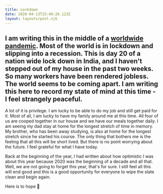 ```yaml
---
title: Lockdown
date: 2020-04-13T15:49:26.123Z
layout: layouts/post.njk
---
```

I am writing this in the middle of a [worldwide pandemic](https://en.wikipedia.org/wiki/2019%E2%80%9320_coronavirus_pandemic). Most of the world is in lockdown and slipping into a recession. This is day 20 of a nation wide lock down in India, and I haven't stepped out of my house in the past two weeks. So many workers have been rendered jobless. The world seems to be coming apart. I am writing this here to record my state of mind at this time - I feel strangely peaceful.
---

A lot of it is privilege. I am lucky to be able to do my job and still get paid for it. Most of all, I am lucky to have my family around me at this time. All four of us are cooped together in our house and we have our meals together daily. I am seeing my dad stay at home for the longest stretch of time in memory. My brother, who has been away studying, is also at home for the longest stretch since he started his course. The only thing that bothers me is the feeling that all this will be short lived. But there is no point worrying about the future. I feel grateful for what I have today.

Back at the beginning of the year, I had written about how optimistic I was about this year because 2020 was the beginning of a decade and all that. Well, we are not going to forget this year, that's for sure. I still feel all this will end good and this is a good opportunity for everyone to wipe the slate clean and begin again.

Here is to hope 🥂